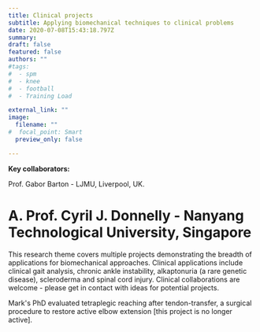 ```yaml
---
title: Clinical projects
subtitle: Applying biomechanical techniques to clinical problems
date: 2020-07-08T15:43:18.797Z
summary:
draft: false
featured: false
authors: ""
#tags:
#  - spm
#  - knee
#  - football
#  - Training Load

external_link: ""
image:
  filename: ""
#  focal_point: Smart
  preview_only: false

---
```

**Key collaborators:**

Prof. Gabor Barton - LJMU, Liverpool, UK.

# A. Prof. Cyril J. Donnelly - Nanyang Technological University, Singapore

This research theme covers multiple projects demonstrating the breadth of applications for biomechanical approaches. Clinical applications include clinical gait analysis, chronic ankle instability, alkaptonuria (a rare genetic disease), scleroderma and spinal cord injury. Clinical collaborations are welcome - please get in contact with ideas for potential projects.

Mark's PhD evaluated tetraplegic reaching after tendon-transfer, a surgical procedure to restore active elbow extension [this project is no longer active].
